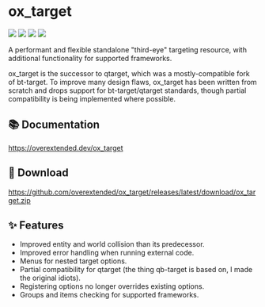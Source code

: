 # ox_target

![](https://img.shields.io/github/downloads/overextended/ox_target/total?logo=github)
![](https://img.shields.io/github/downloads/overextended/ox_target/latest/total?logo=github)
![](https://img.shields.io/github/contributors/overextended/ox_target?logo=github)
![](https://img.shields.io/github/v/release/overextended/ox_target?logo=github) 

A performant and flexible standalone "third-eye" targeting resource, with additional functionality for supported frameworks.

ox_target is the successor to qtarget, which was a mostly-compatible fork of bt-target.
To improve many design flaws, ox_target has been written from scratch and drops support for bt-target/qtarget standards, though partial compatibility is being implemented where possible.

## 📚 Documentation

https://overextended.dev/ox_target

## 💾 Download

https://github.com/overextended/ox_target/releases/latest/download/ox_target.zip

## ✨ Features

- Improved entity and world collision than its predecessor.
- Improved error handling when running external code.
- Menus for nested target options.
- Partial compatibility for qtarget (the thing qb-target is based on, I made the original idiots).
- Registering options no longer overrides existing options.
- Groups and items checking for supported frameworks.
